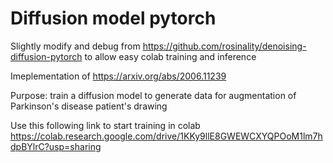# Diffusion model pytorch
Slightly modify and debug from https://github.com/rosinality/denoising-diffusion-pytorch to allow easy colab training and inference

Imeplementation of https://arxiv.org/abs/2006.11239

Purpose: train a diffusion model to generate data for augmentation of Parkinson's disease patient's drawing

Use this following link to start training in colab
https://colab.research.google.com/drive/1KKy9llE8GWEWCXYQPOoM1lm7hdpBYlrC?usp=sharing





